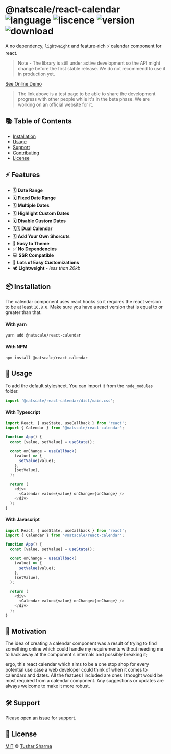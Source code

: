 # @natscale/react-calendar ![language](https://img.shields.io/badge/language-javascript-blue.svg) ![liscence](https://img.shields.io/npm/l/@natscale/react-calendar) ![version](https://img.shields.io/npm/v/@natscale/react-calendar) ![download](https://img.shields.io/npm/dt/@natscale/react-calendar)

A no dependency, `lightweight` and feature-rich ⚡ calendar component for react.

> Note - The library is still under active development so the API might change before the first stable release. We do not recommend to use it in production yet.

[See Online Demo](https://natscale.github.io/react-calendar/)

> The link above is a test page to be able to share the development progress with other people while it's in the beta phase. We are working on an official website for it.

## :books: Table of Contents

- [Installation](#package-installation)
- [Usage](#rocket-usage)
- [Support](#hammer_and_wrench-support)
- [Contributing](#memo-contributing)
- [License](#scroll-license)

## :zap: Features

- 🗓 **Date Range**
- 🗓 **Fixed Date Range**
- 🗓 **Multiple Dates**
- 🗓 **Highlight Custom Dates**
- 🗓 **Disable Custom Dates**
- 🗓🗓 **Dual Calendar**
- 🗓 **Add Your Own Shorcuts**
- 🦄 **Easy to Theme**
- ✅ **No Dependencies**
- 💻 **SSR Compatible**
- 🔩 **Lots of Easy Customizations**
- 🕊 **Lightweight** - _less than 20kb_

## :package: Installation

The calendar component uses react hooks so it requires the react version to be at least `16.8.0`. Make sure you have a react version that is equal to or greater than that.

#### With yarn

```sh
yarn add @natscale/react-calendar
```

#### With NPM

```sh
npm install @natscale/react-calendar
```

## :rocket: Usage

To add the default stylesheet. You can import it from the `node_modules` folder.

```ts
import '@natscale/react-calendar/dist/main.css';
```

#### With Typescript

```typescript
import React, { useState, useCallback } from 'react';
import { Calendar } from '@natscale/react-calendar';

function App() {
  const [value, setValue] = useState();

  const onChange = useCallback(
    (value) => {
      setValue(value);
    },
    [setValue],
  );

  return (
    <div>
      <Calendar value={value} onChange={onChange} />
    </div>
  );
}
```

#### With Javascript

```typescript
import React, { useState, useCallback } from 'react';
import { Calendar } from '@natscale/react-calendar';

function App() {
  const [value, setValue] = useState();

  const onChange = useCallback(
    (value) => {
      setValue(value);
    },
    [setValue],
  );

  return (
    <div>
      <Calendar value={value} onChange={onChange} />
    </div>
  );
}
```

## :memo: Motivation

The idea of creating a calendar component was a result of trying to find something online which could handle my requirements without needing me to hack away at the component's internals and possibly breaking it;

ergo, this react calendar which aims to be a one stop shop for every potential use case a web developer could think of when it comes to calendars and dates. All the featues I included are ones I thought would be most required from a calendar component. Any suggestions or updates are always welcome to make it more robust.

## :hammer_and_wrench: Support

Please [open an issue](https://github.com/natscale/react-calendar/issues/new) for support.

## :scroll: License

[MIT](LICENSE) © [Tushar Sharma](https://github.com/tusharf5/)
